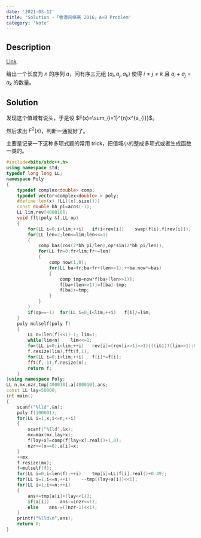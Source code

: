 ```yaml
---
date: '2021-03-12'
title: 'Solution -「香港网络赛 2016」A+B Problem'
category: 'Note'
---
```


## Description

[Link](http://222.180.160.110:1024/problem/28863).

给出一个长度为 $n$ 的序列 $a$，问有序三元组 $(a_{i},a_{j},a_{k})$ 使得 $i\neq j\neq k$ 且 $a_{i}+a_{j}=a_{k}$ 的数量。

## Solution

发现这个值域有说头，于是设 $F(x)=\sum_{i=1}^{n}x^{a_{i}}$。

然后求出 $F^{2}(x)$，判断一通就好了。

主要是记录一下这种多项式题的常用 trick，把值域小的整成多项式或者生成函数一类的。

```cpp
#include<bits/stdc++.h>
using namespace std;
typedef long long LL;
namespace Poly
{
	typedef complex<double> comp;
	typedef vector<complex<double> > poly;
	#define len(x) (LL((x).size()))
	const double bh_pi=acos(-1);
	LL lim,rev[400010];
	void fft(poly &f,LL op)
	{
		for(LL i=0;i<lim;++i)	if(i<rev[i])	swap(f[i],f[rev[i]]);
		for(LL len=2;len<=lim;len<<=1)
		{
			comp bas(cos(2*bh_pi/len),op*sin(2*bh_pi/len));
			for(LL fr=0;fr<lim;fr+=len)
			{
				comp now(1,0);
				for(LL ba=fr;ba<fr+(len>>1);++ba,now*=bas)
				{
					comp tmp=now*f[ba+(len>>1)];
					f[ba+(len>>1)]=f[ba]-tmp;
					f[ba]+=tmp;
				}
			}
		}
		if(op==-1)	for(LL i=0;i<lim;++i)	f[i]/=lim;
	}
	poly mulself(poly f)
	{
		LL n=(len(f)<<1)-1; lim=1;
		while(lim<n)	lim<<=1;
		for(LL i=0;i<lim;++i)	rev[i]=(rev[i>>1]>>1)|((i&1)?(lim>>1):0);
		f.resize(lim),fft(f,1);
		for(LL i=0;i<lim;++i)	f[i]*=f[i];
		fft(f,-1),f.resize(n);
		return f;
	}
}using namespace Poly;
LL n,mx,nzr,tmp[400010],a[400010],ans;
const LL lay=50000;
int main()
{
	scanf("%lld",&n);
	poly f(100001);
	for(LL i=1,x;i<=n;++i)
	{
		scanf("%lld",&x);
		mx=max(mx,lay+x);
		f[lay+x]=comp(f[lay+x].real()+1,0);
		nzr+=(x==0),a[i]=x;
	}
	++mx;
	f.resize(mx);
	f=mulself(f);
	for(LL i=0;i<len(f);++i)	tmp[i]=LL(f[i].real()+0.49);
	for(LL i=1;i<=n;++i)	--tmp[(lay+a[i])<<1];
	for(LL i=1;i<=n;++i)
	{
		ans+=tmp[a[i]+(lay<<1)];
		if(a[i])	ans-=(nzr<<1);
		else	ans-=((nzr-1)<<1);
	}
	printf("%lld\n",ans);
	return 0;
}
```